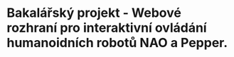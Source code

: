 # Bakalářský projekt - Webové rozhraní pro interaktivní ovládání humanoidních robotů NAO a Pepper. 

<!--  Admin : Admin-django -->

